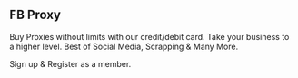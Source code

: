 **FB Proxy**
-
Buy Proxies without limits with our credit/debit card. Take your business to a higher level.
Best of Social Media, Scrapping & Many More.

Sign up & Register as a member.